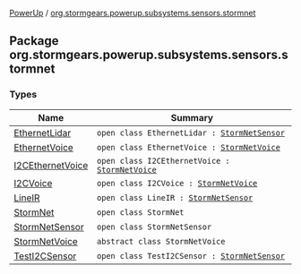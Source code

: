 [PowerUp](../index.md) / [org.stormgears.powerup.subsystems.sensors.stormnet](./index.md)

## Package org.stormgears.powerup.subsystems.sensors.stormnet

### Types

| Name | Summary |
|---|---|
| [EthernetLidar](-ethernet-lidar/index.md) | `open class EthernetLidar : `[`StormNetSensor`](-storm-net-sensor/index.md) |
| [EthernetVoice](-ethernet-voice/index.md) | `open class EthernetVoice : `[`StormNetVoice`](-storm-net-voice/index.md) |
| [I2CEthernetVoice](-i2-c-ethernet-voice/index.md) | `open class I2CEthernetVoice : `[`StormNetVoice`](-storm-net-voice/index.md) |
| [I2CVoice](-i2-c-voice/index.md) | `open class I2CVoice : `[`StormNetVoice`](-storm-net-voice/index.md) |
| [LineIR](-line-i-r/index.md) | `open class LineIR : `[`StormNetSensor`](-storm-net-sensor/index.md) |
| [StormNet](-storm-net/index.md) | `open class StormNet` |
| [StormNetSensor](-storm-net-sensor/index.md) | `open class StormNetSensor` |
| [StormNetVoice](-storm-net-voice/index.md) | `abstract class StormNetVoice` |
| [TestI2CSensor](-test-i2-c-sensor/index.md) | `open class TestI2CSensor : `[`StormNetSensor`](-storm-net-sensor/index.md) |

